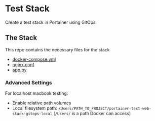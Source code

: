 # Test Stack

Create a test stack in Portainer using GitOps

## The Stack

This repo contains the necessary files for the stack

- [docker-compose.yml](docker-compose.yml)
- [nginx.conf](nginx.conf)
- [app.py](app.py)


### Advanced Settings

For localhost macbook testing: 

- Enable relative path volumes
- Local filesystem path: `/Users/PATH_TO_PROJECT/portainer-test-web-stack-gitops-local` (`/Users/` is a path Docker can access)
